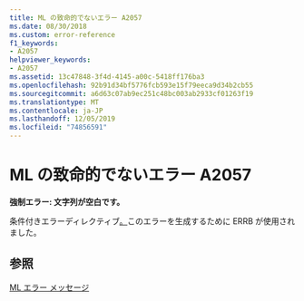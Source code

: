 ```yaml
---
title: ML の致命的でないエラー A2057
ms.date: 08/30/2018
ms.custom: error-reference
f1_keywords:
- A2057
helpviewer_keywords:
- A2057
ms.assetid: 13c47848-3f4d-4145-a00c-5418ff176ba3
ms.openlocfilehash: 92b91d34bf5776fcb593e15f79eeca9d34b2cb55
ms.sourcegitcommit: a6d63c07ab9ec251c48bc003ab2933cf01263f19
ms.translationtype: MT
ms.contentlocale: ja-JP
ms.lasthandoff: 12/05/2019
ms.locfileid: "74856591"
---
```

# <a name="ml-nonfatal-error-a2057"></a>ML の致命的でないエラー A2057

**強制エラー: 文字列が空白です。**

条件付きエラーディレクティブ[。](../../assembler/masm/dot-errb.md)このエラーを生成するために ERRB が使用されました。

## <a name="see-also"></a>参照

[ML エラー メッセージ](../../assembler/masm/ml-error-messages.md)<br/>